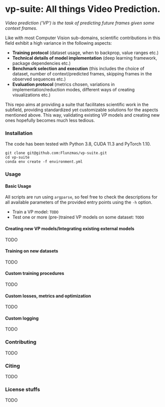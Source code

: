 # vp-suite: All things Video Prediction.

_Video prediction ('VP') is the task of predicting future frames given some context frames._

Like with most Computer Vision sub-domains, scientific contributions in this field exhibit a high variance in the following aspects:
- **Training protocol** (dataset usage, when to backprop, value ranges etc.)
- **Technical details of model implementation** (deep learning framework, package dependencies etc.) 
- **Benchmark selection and execution** (this includes the choice of dataset, number of context/predicted frames, skipping frames in the observed sequences etc.)
- **Evaluation protocol** (metrics chosen, variations in implementation/reduction modes, different ways of creating visualizations etc.)

This repo aims at providing a suite that facilitates scientific work in the subfield, providing standardized yet customizable solutions for the aspects mentioned above. This way, validating existing VP models and creating new ones hopefully becomes much less tedious.

### Installation

The code has been tested with Python 3.8, CUDA 11.3 and PyTorch 1.10.

```
git clone git@github.com:Flunzmas/vp-suite.git
cd vp-suite
conda env create -f environment.yml
```

### Usage

#### Basic Usage

All scripts are run using `argparse`,
so feel free to check the descriptions for all available parameters of the provided entry points using the `-h` option. 

- Train a VP model:  `TODO`
- Test one or more (pre-)trained VP models on some dataset: `TODO`

#### Creating new VP models/Integrating existing external models 

TODO

#### Training on new datasets

TODO

#### Custom training procedures

TODO

#### Custom losses, metrics and optimization

TODO

#### Custom logging

TODO

### Contributing

TODO

### Citing

TODO

### License stuffs

TODO
